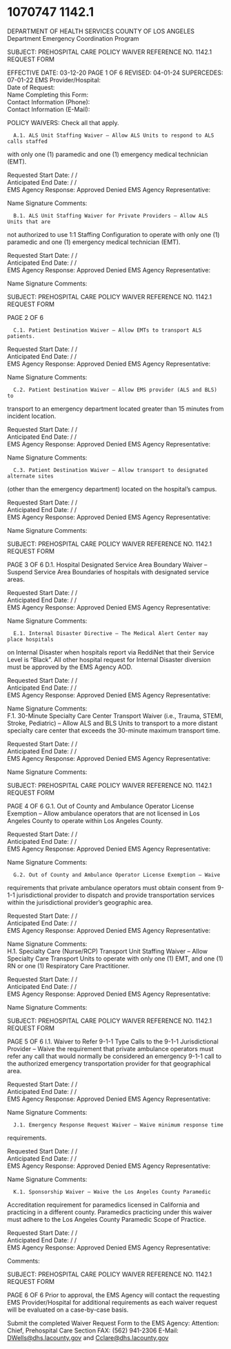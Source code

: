# 1070747 1142.1

DEPARTMENT OF HEALTH SERVICES 
COUNTY OF LOS ANGELES Department Emergency Coordination Program 
 
SUBJECT: PREHOSPITAL CARE POLICY WAIVER REFERENCE NO. 1142.1 
 REQUEST FORM 
 
EFFECTIVE DATE: 03-12-20 PAGE 1 OF 6 
REVISED:  04-01-24 
SUPERCEDES: 07-01-22 
EMS Provider/Hospital:       
Date of Request:       
Name Completing this Form:       
Contact Information (Phone):       
Contact Information (E-Mail):       
 
POLICY WAIVERS: Check all that apply. 
 
      A.1. ALS Unit Staffing Waiver – Allow ALS Units to respond to ALS calls staffed 
with only one (1) paramedic and one (1) emergency medical technician (EMT). 
 
Requested Start Date:       /       /       
Anticipated End Date:       /       /       
EMS Agency 
Response: 
      Approved       Denied 
EMS Agency 
Representative: 
            
 
Name Signature 
Comments:       
 
      B.1. ALS Unit Staffing Waiver for Private Providers – Allow ALS Units that are 
not authorized to use 1:1 Staffing Configuration to operate with only one (1) 
paramedic and one (1) emergency medical technician (EMT). 
 
Requested Start Date:       /       /       
Anticipated End Date:       /       /       
EMS Agency 
Response: 
      Approved       Denied 
EMS Agency 
Representative: 
            
 
Name Signature 
Comments:       
 
  

SUBJECT: PREHOSPITAL CARE POLICY WAIVER REFERENCE NO. 1142.1 
 REQUEST FORM 
 
 PAGE 2 OF 6 
 
      C.1. Patient Destination Waiver – Allow EMTs to transport ALS patients. 
 
Requested Start Date:       /       /       
Anticipated End Date:       /       /       
EMS Agency 
Response: 
      Approved       Denied 
EMS Agency 
Representative: 
            
 
Name Signature 
Comments:       
 
      C.2. Patient Destination Waiver – Allow EMS provider (ALS and BLS) to 
transport to an emergency department located greater than 15 minutes from 
incident location. 
 
Requested Start Date:       /       /       
Anticipated End Date:       /       /       
EMS Agency 
Response: 
      Approved       Denied 
EMS Agency 
Representative: 
            
 
Name Signature 
Comments:       
 
 
 
      C.3. Patient Destination Waiver – Allow transport to designated alternate sites 
(other than the emergency department) located on the hospital’s campus. 
 
Requested Start Date:       /       /       
Anticipated End Date:       /       /       
EMS Agency 
Response: 
      Approved       Denied 
EMS Agency 
Representative: 
            
 
Name Signature 
Comments:       
 

SUBJECT: PREHOSPITAL CARE POLICY WAIVER REFERENCE NO. 1142.1 
 REQUEST FORM 
 
 PAGE 3 OF 6 
      D.1. Hospital Designated Service Area Boundary Waiver – Suspend Service 
Area Boundaries of hospitals with designated service areas. 
 
Requested Start Date:       /       /       
Anticipated End Date:       /       /       
EMS Agency 
Response: 
      Approved       Denied 
EMS Agency 
Representative: 
            
 
Name Signature 
Comments:       
 
      E.1. Internal Disaster Directive – The Medical Alert Center may place hospitals 
on Internal Disaster when hospitals report via ReddiNet that their Service Level is 
“Black”. All other hospital request for Internal Disaster diversion must be 
approved by the EMS Agency AOD. 
 
Requested Start Date:       /       /       
Anticipated End Date:       /       /       
EMS Agency 
Response: 
      Approved       Denied 
EMS Agency 
Representative: 
            
 
Name Signature 
Comments:       
      F.1. 30-Minute Specialty Care Center Transport Waiver (i.e., Trauma, STEMI, 
Stroke, Pediatric) – Allow ALS and BLS Units to transport to a more distant 
specialty care center that exceeds the 30-minute maximum transport time.  
 
Requested Start Date:       /       /       
Anticipated End Date:       /       /       
EMS Agency 
Response: 
      Approved       Denied 
EMS Agency 
Representative: 
            
 
Name Signature 
Comments:       
 

SUBJECT: PREHOSPITAL CARE POLICY WAIVER REFERENCE NO. 1142.1 
 REQUEST FORM 
 
 PAGE 4 OF 6 
      G.1. Out of County and Ambulance Operator License Exemption – Allow 
ambulance operators that are not licensed in Los Angeles County to operate 
within Los Angeles County.  
 
Requested Start Date:       /       /       
Anticipated End Date:       /       /       
EMS Agency 
Response: 
      Approved       Denied 
EMS Agency 
Representative: 
            
 
Name Signature 
Comments:       
 
      G.2. Out of County and Ambulance Operator License Exemption – Waive 
requirements that private ambulance operators must obtain consent from 9-1-1 
jurisdictional provider to dispatch and provide transportation services within the 
jurisdictional provider’s geographic area.  
 
Requested Start Date:       /       /       
Anticipated End Date:       /       /       
EMS Agency 
Response: 
      Approved       Denied 
EMS Agency 
Representative: 
            
 
Name Signature 
Comments:       
      H.1. Specialty Care (Nurse/RCP) Transport Unit Staffing Waiver – Allow 
Specialty Care Transport Units to operate with only one (1) EMT, and one (1) RN 
or one (1) Respiratory Care Practitioner.  
 
Requested Start Date:       /       /       
Anticipated End Date:       /       /       
EMS Agency 
Response: 
      Approved       Denied 
EMS Agency 
Representative: 
            
 
Name Signature 
Comments:       
 
 

SUBJECT: PREHOSPITAL CARE POLICY WAIVER REFERENCE NO. 1142.1 
 REQUEST FORM 
 
 PAGE 5 OF 6 
      I.1. Waiver to Refer 9-1-1 Type Calls to the 9-1-1 Jurisdictional Provider – 
Waive the requirement that private ambulance operators must refer any call that 
would normally be considered an emergency 9-1-1 call to the authorized 
emergency transportation provider for that geographical area.  
 
Requested Start Date:       /       /       
Anticipated End Date:       /       /       
EMS Agency 
Response: 
      Approved       Denied 
EMS Agency 
Representative: 
            
 
Name Signature 
Comments:       
 
      J.1. Emergency Response Request Waiver – Waive minimum response time 
requirements.  
 
Requested Start Date:       /       /       
Anticipated End Date:       /       /       
EMS Agency 
Response: 
      Approved       Denied 
EMS Agency 
Representative: 
            
 
Name Signature 
Comments:       
 
      K.1. Sponsorship Waiver – Waive the Los Angeles County Paramedic 
Accreditation requirement for paramedics licensed in California and practicing in 
a different county. Paramedics practicing under this waiver must adhere to the 
Los Angeles County Paramedic Scope of Practice. 
 
Requested Start Date:       /       /       
Anticipated End Date:       /       /       
EMS Agency 
Response: 
      Approved       Denied 
EMS Agency 
Representative: 
            
  
Comments:       

SUBJECT: PREHOSPITAL CARE POLICY WAIVER REFERENCE NO. 1142.1 
 REQUEST FORM 
 
 PAGE 6 OF 6 
Prior to approval, the EMS Agency will contact the requesting EMS Provider/Hospital for 
additional requirements as each waiver request will be evaluated on a case-by-case basis. 
 
Submit the completed Waiver Request Form to the EMS Agency: 
Attention: Chief, Prehospital Care Section 
FAX: (562) 941-2306 
E-Mail: DWells@dhs.lacounty.gov and Cclare@dhs.lacounty.gov
